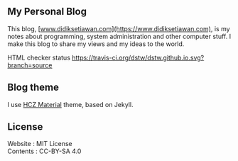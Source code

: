 ## My Personal Blog

This blog, [www.didiksetiawan.com](https://www.didiksetiawan.com), is my notes
about programming, system administration and other computer stuff. I make this
blog to share my views and my ideas to the world.

HTML checker status https://travis-ci.org/dstw/dstw.github.io.svg?branch=source

## Blog theme

I use [HCZ Material](https://codeasashu.github.io/hcz-jekyll-blog/) theme, based on Jekyll.

## License

Website  : MIT License  
Contents : CC-BY-SA 4.0
